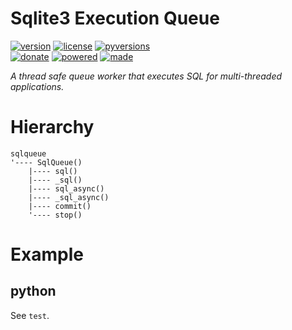 # Sqlite3 Execution Queue

<badges>[![version](https://img.shields.io/pypi/v/sqlq.svg)](https://pypi.org/project/sqlq/)
[![license](https://img.shields.io/pypi/l/sqlq.svg)](https://pypi.org/project/sqlq/)
[![pyversions](https://img.shields.io/pypi/pyversions/sqlq.svg)](https://pypi.org/project/sqlq/)  
[![donate](https://img.shields.io/badge/Donate-Paypal-0070ba.svg)](https://paypal.me/foxe6)
[![powered](https://img.shields.io/badge/Powered%20by-UTF8-red.svg)](https://paypal.me/foxe6)
[![made](https://img.shields.io/badge/Made%20with-PyCharm-red.svg)](https://paypal.me/foxe6)
</badges>

<i>A thread safe queue worker that executes SQL for multi-threaded applications.</i>

# Hierarchy

```
sqlqueue
'---- SqlQueue()
    |---- sql()
    |---- _sql()
    |---- sql_async()
    |---- _sql_async()
    |---- commit()
    '---- stop()
```

# Example

## python
See `test`.